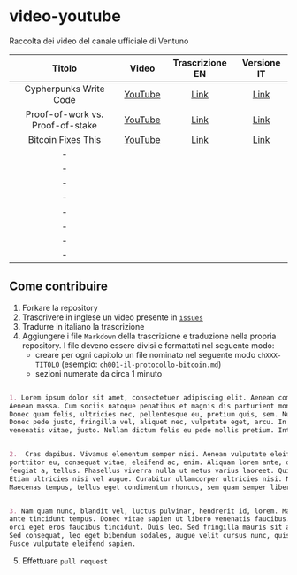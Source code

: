 # video-youtube
Raccolta dei video del canale ufficiale di Ventuno

| Titolo | Video | Trascrizione EN | Versione IT |
|:--------------:|:--------------:|:--------------:|:--------------:|
| Cypherpunks Write Code | [YouTube](https://youtu.be/9vM0oIEhMag) | [Link](Cypherpunks-Write-Code/en) | [Link](Cypherpunks-Write-Code/it) |
| Proof-of-work vs. Proof-of-stake | [YouTube](https://youtu.be/aJSv6B1R0d4) |  [Link](PoW-vs-Pos/en) | [Link](PoW-vs-Pos/it) |
| Bitcoin Fixes This | [YouTube](https://youtu.be/ecLbZF2AvxM) | [Link](Bitcoin-Fixes-This/en) | [Link](Bitcoin-Fixes-This/it) |
|-||||
|-||||
|-||||
|-||||
|-||||
|-||||
|-||||
|-||||

## Come contribuire

1. Forkare la repository
2. Trascrivere in inglese un video presente in [`issues`](https://github.com/ventunobtc/video-youtube/issues)
3. Tradurre in italiano la trascrizione
4. Aggiungere i file `Markdown` della trascrizione e traduzione nella propria repository. I file deveno essere divisi e formattati nel seguente modo:
    - creare per ogni capitolo un file nominato nel seguente modo `chXXX-TITOLO` (esempio: `ch001-il-protocollo-bitcoin.md`)
    - sezioni numerate da circa 1 minuto

```markdown

1. Lorem ipsum dolor sit amet, consectetuer adipiscing elit. Aenean commodo ligula eget dolor.
Aenean massa. Cum sociis natoque penatibus et magnis dis parturient montes, nascetur ridiculus mus.
Donec quam felis, ultricies nec, pellentesque eu, pretium quis, sem. Nulla consequat massa quis enim.
Donec pede justo, fringilla vel, aliquet nec, vulputate eget, arcu. In enim justo, rhoncus ut, imperdiet a,
venenatis vitae, justo. Nullam dictum felis eu pede mollis pretium. Integer tincidunt.


2.  Cras dapibus. Vivamus elementum semper nisi. Aenean vulputate eleifend tellus. Aenean leo ligula,
porttitor eu, consequat vitae, eleifend ac, enim. Aliquam lorem ante, dapibus in, viverra quis,
feugiat a, tellus. Phasellus viverra nulla ut metus varius laoreet. Quisque rutrum. Aenean imperdiet.
Etiam ultricies nisi vel augue. Curabitur ullamcorper ultricies nisi. Nam eget dui. Etiam rhoncus.
Maecenas tempus, tellus eget condimentum rhoncus, sem quam semper libero, sit amet adipiscing sem neque sed ipsum.


3. Nam quam nunc, blandit vel, luctus pulvinar, hendrerit id, lorem. Maecenas nec odio et
ante tincidunt tempus. Donec vitae sapien ut libero venenatis faucibus. Nullam quis ante. Etiam sit amet
orci eget eros faucibus tincidunt. Duis leo. Sed fringilla mauris sit amet nibh. Donec sodales sagittis magna.
Sed consequat, leo eget bibendum sodales, augue velit cursus nunc, quis gravida magna mi a libero.
Fusce vulputate eleifend sapien.

```

5. Effettuare `pull request`
 
